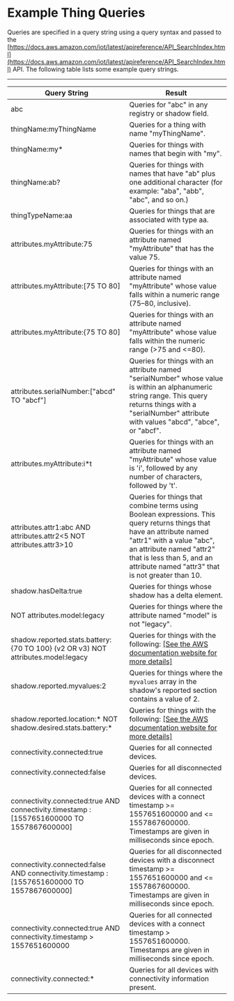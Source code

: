 # Example Thing Queries<a name="example-queries"></a>

Queries are specified in a query string using a query syntax and passed to the [https://docs.aws.amazon.com/iot/latest/apireference/API_SearchIndex.html](https://docs.aws.amazon.com/iot/latest/apireference/API_SearchIndex.html) API\. The following table lists some example query strings\.


****  

| Query String | Result | 
| --- | --- | 
|  abc  |  Queries for "abc" in any registry or shadow field\.  | 
|  thingName:myThingName  |  Queries for a thing with name "myThingName"\.  | 
|  thingName:my\*  |  Queries for things with names that begin with "my"\.  | 
|  thingName:ab?  |  Queries for things with names that have "ab" plus one additional character \(for example: "aba", "abb", "abc", and so on\.\)  | 
|  thingTypeName:aa  |  Queries for things that are associated with type aa\.  | 
|  attributes\.myAttribute:75  |  Queries for things with an attribute named "myAttribute" that has the value 75\.  | 
|  attributes\.myAttribute:\[75 TO 80\]  |  Queries for things with an attribute named "myAttribute" whose value falls within a numeric range \(75–80, inclusive\)\.  | 
|  attributes\.myAttribute:\{75 TO 80\]  |  Queries for things with an attribute named "myAttribute" whose value falls within the numeric range \(>75 and <=80\)\.  | 
|  attributes\.serialNumber:\["abcd" TO "abcf"\]  |  Queries for things with an attribute named "serialNumber" whose value is within an alphanumeric string range\. This query returns things with a "serialNumber" attribute with values "abcd", "abce", or "abcf"\.  | 
|  attributes\.myAttribute:i\*t  |  Queries for things with an attribute named "myAttribute" whose value is 'i', followed by any number of characters, followed by 't'\.  | 
|  attributes\.attr1:abc AND attributes\.attr2<5 NOT attributes\.attr3>10  |  Queries for things that combine terms using Boolean expressions\. This query returns things that have an attribute named "attr1" with a value "abc", an attribute named "attr2" that is less than 5, and an attribute named "attr3" that is not greater than 10\.  | 
|  shadow\.hasDelta:true  |  Queries for things whose shadow has a delta element\.  | 
|  NOT attributes\.model:legacy  |  Queries for things where the attribute named "model" is not "legacy"\.  | 
|  shadow\.reported\.stats\.battery:\{70 TO 100\} \(v2 OR v3\) NOT attributes\.model:legacy  |  Queries for things with the following: [\[See the AWS documentation website for more details\]](http://docs.aws.amazon.com/iot/latest/developerguide/example-queries.html)  | 
|  shadow\.reported\.myvalues:2  |  Queries for things where the `myvalues` array in the shadow's reported section contains a value of 2\.  | 
|  shadow\.reported\.location:\* NOT shadow\.desired\.stats\.battery:\*  |  Queries for things with the following: [\[See the AWS documentation website for more details\]](http://docs.aws.amazon.com/iot/latest/developerguide/example-queries.html)  | 
|  connectivity\.connected:true  |  Queries for all connected devices\.  | 
|  connectivity\.connected:false  | Queries for all disconnected devices\. | 
|  connectivity\.connected:true AND connectivity\.timestamp : \[1557651600000 TO 1557867600000\]  | Queries for all connected devices with a connect timestamp >= 1557651600000 and <= 1557867600000\. Timestamps are given in milliseconds since epoch\. | 
|  connectivity\.connected:false AND connectivity\.timestamp : \[1557651600000 TO 1557867600000\]  | Queries for all disconnected devices with a disconnect timestamp >= 1557651600000 and <= 1557867600000\. Timestamps are given in milliseconds since epoch\. | 
|  connectivity\.connected:true AND connectivity\.timestamp > 1557651600000  | Queries for all connected devices with a connect timestamp > 1557651600000\. Timestamps are given in milliseconds since epoch\. | 
|  connectivity\.connected:\*  | Queries for all devices with connectivity information present\. | 